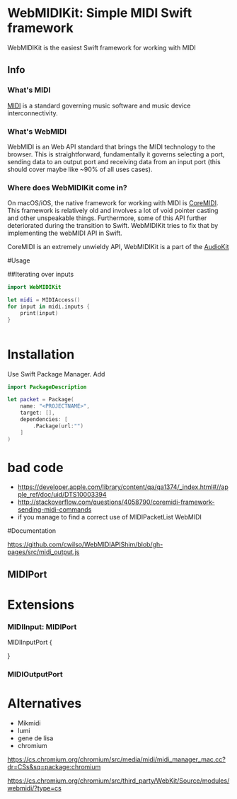 # WebMIDIKit: Simple MIDI Swift framework

WebMIDIKit is the easiest Swift framework for working with MIDI

## Info

### What's MIDI 

[MIDI](https://en.wikipedia.org/wiki/MIDI) is a standard governing music software and music device interconnectivity. 

### What's WebMIDI

WebMIDI is an Web API standard that brings the MIDI technology to the browser. This is straightforward, fundamentally it governs selecting a port, sending data to an output port and receiving data from an input port (this should cover maybe like ~90% of all uses cases).


### Where does WebMIDIKit come in?
On macOS/iOS, the native framework for working with MIDI is [CoreMIDI](https://developer.apple.com/reference/coremidi).
This framework is relatively old and involves a lot of void pointer casting and other unspeakable things. Furthermore, some of this API further deteriorated during the transition to Swift. WebMIDIKit tries to fix that by implementing the webMIDI API in Swift. 


CoreMIDI is an extremely unwieldy API, 
WebMIDIKit is a part of the [AudioKit](https://githib.com/audiokit/audiokit)  

#Usage

##Iterating over inputs

```swift
import WebMIDIKit

let midi = MIDIAccess()
for input in midi.inputs {
	print(input)
}

```

```swift

```





# Installation

Use Swift Package Manager. Add 
```swift
import PackageDescription

let packet = Package(
	name: "<PROJECTNAME>",
	target: [],
	dependencies: [
		.Package(url:"")
	]
)
```

# bad code
* https://developer.apple.com/library/content/qa/qa1374/_index.html#//apple_ref/doc/uid/DTS10003394
* http://stackoverflow.com/questions/4058790/coremidi-framework-sending-midi-commands
* if you manage to find a correct use of MIDIPacketList
WebMIDI

#Documentation

https://github.com/cwilso/WebMIDIAPIShim/blob/gh-pages/src/midi_output.js

## MIDIPort
<!--``` -->
<!--class MIDIPort {-->
<!--      let id: String-->
<!--      let manufacturer: String-->
<!--      let name: String-->
<!--      let type: MIDIPortType-->
<!--      let version: String //?-->
<!--      let connection: MIDIPortConnectionState-->
<!--```-->

# Extensions

### MIDIInput: MIDIPort
MIDIInputPort {
  
} 

### MIDIOutputPort


# Alternatives

* Mikmidi
* lumi
* gene de lisa
* chromium 

https://cs.chromium.org/chromium/src/media/midi/midi_manager_mac.cc?dr=CSs&sq=package:chromium

 https://cs.chromium.org/chromium/src/third_party/WebKit/Source/modules/webmidi/?type=cs




